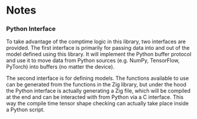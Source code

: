 # Notes

### Python Interface

To take advantage of the comptime logic in this library, two interfaces are provided. The first interface is primarily for passing data into and out of the model defined using this library. It will implement the Python buffer protocol and use it to move data from Python sources (e.g. NumPy, TensorFlow, PyTorch) into buffers (no matter the device).

The second interface is for defining models. The functions available to use can be generated from the functions in the Zig library, but under the hood the Python interface is actually generating a Zig file, which will be compiled at the end and can be interacted with from Python via a C interface. This way the compile time tensor shape checking can actually take place inside a Python script. 